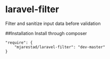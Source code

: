 laravel-filter
==============

Filter and sanitize input data before validation

##Installation
Install through composer

    "require": {
        "mjarestad/laravel-filter": "dev-master"
    }
